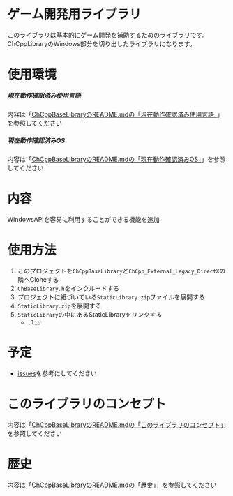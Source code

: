 # ゲーム開発用ライブラリ

このライブラリは基本的にゲーム開発を補助するためのライブラリです。<br>
ChCppLibraryのWindows部分を切り出したライブラリになります。

# 使用環境

##### 現在動作確認済み使用言語

内容は「[ChCppBaseLibraryのREADME.mdの「現在動作確認済み使用言語」](https://github.com/Chronoss0518/ChCppWinLibrary/blob/master/README.md)」を参照してください

##### 現在動作確認済みOS

内容は「[ChCppBaseLibraryのREADME.mdの「現在動作確認済みOS」](https://github.com/Chronoss0518/ChCppWinLibrary/blob/master/README.md)」を参照してください

# 内容
WindowsAPIを容易に利用することができる機能を追加

# 使用方法

1. このプロジェクトを`ChCppBaseLibrary`と`ChCpp_External_Legacy_DirectX`の隣へCloneする
2. `ChBaseLibrary.h`をインクルードする
3. プロジェクトに紐づいている`StaticLibrary.zip`ファイルを展開する
4. `StaticLibrary.zip`を展開する
5. `StaticLibrary`の中にあるStaticLibraryをリンクする
    - `.lib`

# 予定

- [issues](https://github.com/Chronoss0518/ChCppBaseLibrary/issues)を参考にしてください

# このライブラリのコンセプト

内容は「[ChCppBaseLibraryのREADME.mdの「このライブラリのコンセプト」](https://github.com/Chronoss0518/ChCppBaseLibrary/blob/master/README.md)」を参照してください

# 歴史

内容は「[ChCppBaseLibraryのREADME.mdの「歴史」](https://github.com/Chronoss0518/ChCppBaseLibrary/blob/master/README.md)」を参照してください
